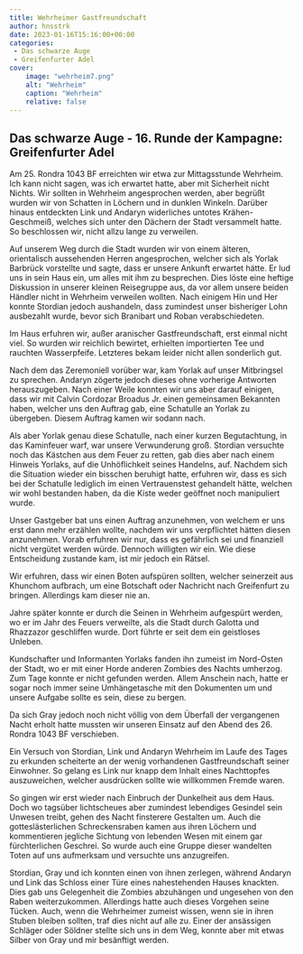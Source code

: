 ```yaml
---
title: Wehrheimer Gastfreundschaft
author: hnsstrk
date: 2023-01-16T15:16:00+00:00
categories:
 - Das schwarze Auge
 - Greifenfurter Adel
cover:
    image: "wehrheim7.png"
    alt: "Wehrheim"
    caption: "Wehrheim"
    relative: false
---
```


## Das schwarze Auge - 16. Runde der Kampagne: Greifenfurter Adel

Am 25. Rondra 1043 BF erreichten wir etwa zur Mittagsstunde Wehrheim. Ich kann nicht sagen, was ich erwartet hatte, aber mit Sicherheit nicht Nichts. Wir sollten in Wehrheim angesprochen werden, aber begrüßt wurden wir von Schatten in Löchern und in dunklen Winkeln. Darüber hinaus entdeckten Link und Andaryn widerliches untotes Krähen-Geschmeiß, welches sich unter den Dächern der Stadt versammelt hatte. So beschlossen wir, nicht allzu lange zu verweilen.

Auf unserem Weg durch die Stadt wurden wir von einem älteren, orientalisch aussehenden Herren angesprochen, welcher sich als Yorlak Barbrück vorstellte und sagte, dass er unsere Ankunft erwartet hätte. Er lud uns in sein Haus ein, um alles mit ihm zu besprechen. Dies löste eine heftige Diskussion in unserer kleinen Reisegruppe aus, da vor allem unsere beiden Händler nicht in Wehrheim verweilen wollten. Nach einigem Hin und Her konnte Stordian jedoch aushandeln, dass zumindest unser bisheriger Lohn ausbezahlt wurde, bevor sich Branibart und Roban verabschiedeten.

Im Haus erfuhren wir, außer aranischer Gastfreundschaft, erst einmal nicht viel. So wurden wir reichlich bewirtet, erhielten importierten Tee und rauchten Wasserpfeife. Letzteres bekam leider nicht allen sonderlich gut.

Nach dem das Zeremoniell vorüber war, kam Yorlak auf unser Mitbringsel zu sprechen. Andaryn zögerte jedoch dieses ohne vorherige Antworten herauszugeben. Nach einer Weile konnten wir uns aber darauf einigen, dass wir mit Calvin Cordozar Broadus Jr. einen gemeinsamen Bekannten haben, welcher uns den Auftrag gab, eine Schatulle an Yorlak zu übergeben. Diesem Auftrag kamen wir sodann nach.

Als aber Yorlak genau diese Schatulle, nach einer kurzen Begutachtung, in das Kaminfeuer warf, war unsere Verwunderung groß. Stordian versuchte noch das Kästchen aus dem Feuer zu retten, gab dies aber nach einem Hinweis Yorlaks, auf die Unhöflichkeit seines Handelns, auf. Nachdem sich die Situation wieder ein bisschen beruhigt hatte, erfuhren wir, dass es sich bei der Schatulle lediglich im einen Vertrauenstest gehandelt hätte, welchen wir wohl bestanden haben, da die Kiste weder geöffnet noch manipuliert wurde.

Unser Gastgeber bat uns einen Auftrag anzunehmen, von welchem er uns erst dann mehr erzählen wollte, nachdem wir uns verpflichtet hätten diesen anzunehmen. Vorab erfuhren wir nur, dass es gefährlich sei und finanziell nicht vergütet werden würde. Dennoch willigten wir ein. Wie diese Entscheidung zustande kam, ist mir jedoch ein Rätsel.

Wir erfuhren, dass wir einen Boten aufspüren sollten, welcher seinerzeit aus Khunchom aufbrach, um eine Botschaft oder Nachricht nach Greifenfurt zu bringen. Allerdings kam dieser nie an.

Jahre später konnte er durch die Seinen in Wehrheim aufgespürt werden, wo er im Jahr des Feuers verweilte, als die Stadt durch Galotta und Rhazzazor geschliffen wurde. Dort führte er seit dem ein geistloses Unleben.

Kundschafter und Informanten Yorlaks fanden ihn zumeist im Nord-Osten der Stadt, wo er mit einer Horde anderen Zombies des Nachts umherzog. Zum Tage konnte er nicht gefunden werden. Allem Anschein nach, hatte er sogar noch immer seine Umhängetasche mit den Dokumenten um und unsere Aufgabe sollte es sein, diese zu bergen.

Da sich Gray jedoch noch nicht völlig von dem Überfall der vergangenen Nacht erholt hatte mussten wir unseren Einsatz auf den Abend des 26. Rondra 1043 BF verschieben.

Ein Versuch von Stordian, Link und Andaryn Wehrheim im Laufe des Tages zu erkunden scheiterte an der wenig vorhandenen Gastfreundschaft seiner Einwohner. So gelang es Link nur knapp dem Inhalt eines Nachttopfes auszuweichen, welcher ausdrücken sollte wie willkommen Fremde waren.

So gingen wir erst wieder nach Einbruch der Dunkelheit aus dem Haus. Doch wo tagsüber lichtscheues aber zumindest lebendiges Gesindel sein Unwesen treibt, gehen des Nacht finsterere Gestalten um. Auch die gotteslästerlichen Schreckensraben kamen aus ihren Löchern und kommentieren jegliche Sichtung von lebenden Wesen mit einem gar fürchterlichen Geschrei. So wurde auch eine Gruppe dieser wandelten Toten auf uns aufmerksam und versuchte uns anzugreifen.

Stordian, Gray und ich konnten einen von ihnen zerlegen, während Andaryn und Link das Schloss einer Türe eines nahestehenden Hauses knackten. Dies gab uns Gelegenheit die Zombies abzuhängen und ungesehen von den Raben weiterzukommen. Allerdings hatte auch dieses Vorgehen seine Tücken. Auch, wenn die Wehrheimer zumeist wissen, wenn sie in ihren Stuben bleiben sollten, traf dies nicht auf alle zu. Einer der ansässigen Schläger oder Söldner stellte sich uns in dem Weg, konnte aber mit etwas Silber von Gray und mir besänftigt werden.